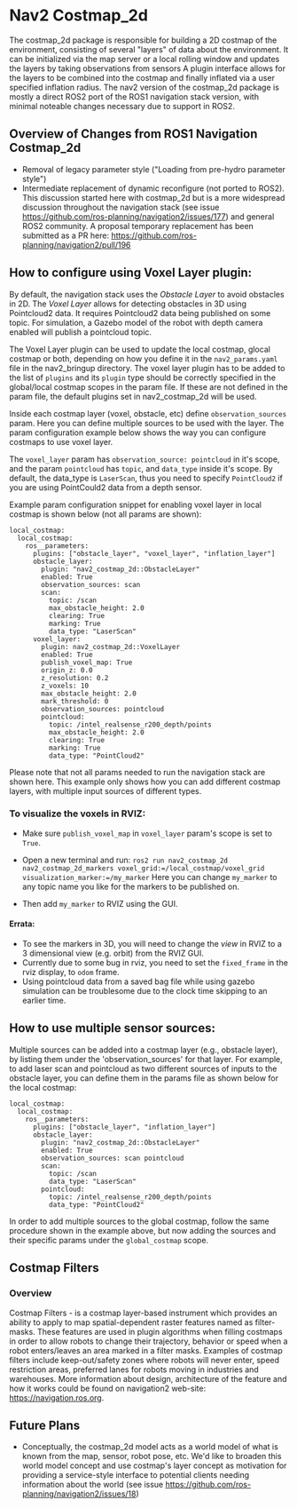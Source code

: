 # Nav2 Costmap_2d

The costmap_2d package is responsible for building a 2D costmap of the environment, consisting of several "layers" of data about the environment. It can be initialized via the map server or a local rolling window and updates the layers by taking observations from sensors A plugin interface allows for the layers to be combined into the
costmap and finally inflated via a user specified inflation radius. The nav2 version of the costmap_2d package is mostly a direct
ROS2 port of the ROS1 navigation stack version, with minimal noteable changes necessary due to support in ROS2. 

## Overview of Changes from ROS1 Navigation Costmap_2d
- Removal of legacy parameter style ("Loading from pre-hydro parameter style")
- Intermediate replacement of dynamic reconfigure (not ported to ROS2). This discussion started here with costmap_2d but is a more
widespread discussion throughout the navigation stack (see issue https://github.com/ros-planning/navigation2/issues/177) and 
general ROS2 community. A proposal temporary replacement has been submitted as a PR here: https://github.com/ros-planning/navigation2/pull/196

## How to configure using Voxel Layer plugin:
By default, the navigation stack uses the _Obstacle Layer_ to avoid obstacles in 2D. The _Voxel Layer_ allows for detecting obstacles in 3D using Pointcloud2 data. It requires Pointcloud2 data being published on some topic. For simulation, a Gazebo model of the robot with depth camera enabled will publish a pointcloud topic.

The Voxel Layer plugin can be used to update the local costmap, glocal costmap or both, depending on how you define it in the `nav2_params.yaml` file in the nav2_bringup directory. The voxel layer plugin has to be added to the list of ```plugins``` and its ```plugin``` type should be correctly specified in the global/local costmap scopes in the param file. If these are not defined in the param file, the default plugins set in nav2_costmap_2d will be used.

Inside each costmap layer (voxel, obstacle, etc) define `observation_sources` param. Here you can define multiple sources to be used with the layer. The param configuration example below shows the way you can configure costmaps to use voxel layer.

The `voxel_layer` param has `observation_source: pointcloud` in it's scope, and the param `pointcloud` has `topic`, and `data_type` inside it's scope. By default, the data_type is `LaserScan`, thus you need to specify `PointCloud2` if you are using PointCould2 data from a depth sensor.

Example param configuration snippet for enabling voxel layer in local costmap is shown below (not all params are shown):
```
local_costmap:
  local_costmap:
    ros__parameters:
      plugins: ["obstacle_layer", "voxel_layer", "inflation_layer"]
      obstacle_layer:
        plugin: "nav2_costmap_2d::ObstacleLayer"
        enabled: True
        observation_sources: scan
        scan:
          topic: /scan
          max_obstacle_height: 2.0
          clearing: True
          marking: True
          data_type: "LaserScan"
      voxel_layer:
        plugin: nav2_costmap_2d::VoxelLayer
        enabled: True
        publish_voxel_map: True
        origin_z: 0.0
        z_resolution: 0.2
        z_voxels: 10
        max_obstacle_height: 2.0
        mark_threshold: 0
        observation_sources: pointcloud
        pointcloud:
          topic: /intel_realsense_r200_depth/points
          max_obstacle_height: 2.0
          clearing: True
          marking: True
          data_type: "PointCloud2"
```
Please note that not all params needed to run the navigation stack are shown here. This example only shows how you can add different costmap layers, with multiple input sources of different types.

### To visualize the voxels in RVIZ:
- Make sure `publish_voxel_map` in `voxel_layer` param's scope is set to `True`.
- Open a new terminal and run:
  ```ros2 run nav2_costmap_2d nav2_costmap_2d_markers voxel_grid:=/local_costmap/voxel_grid visualization_marker:=/my_marker```
    Here you can change `my_marker` to any topic name you like for the markers to be published on.

- Then add `my_marker` to RVIZ using the GUI.


#### Errata:
- To see the markers in 3D, you will need to change the _view_ in RVIZ to a 3 dimensional view (e.g. orbit) from the RVIZ GUI.
- Currently due to some bug in rviz, you need to set the `fixed_frame` in the rviz display, to `odom` frame.
- Using pointcloud data from a saved bag file while using gazebo simulation can be troublesome due to the clock time skipping to an earlier time.

## How to use multiple sensor sources:
Multiple sources can be added into a costmap layer (e.g., obstacle layer), by listing them under the 'observation_sources' for that layer.
For example, to add laser scan and pointcloud as two different sources of inputs to the obstacle layer, you can define them in the params file as shown below for the local costmap:
```
local_costmap:
  local_costmap:
    ros__parameters:
      plugins: ["obstacle_layer", "inflation_layer"]
      obstacle_layer:
        plugin: "nav2_costmap_2d::ObstacleLayer"
        enabled: True
        observation_sources: scan pointcloud
        scan:
          topic: /scan
          data_type: "LaserScan"
        pointcloud:
          topic: /intel_realsense_r200_depth/points
          data_type: "PointCloud2"
```
In order to add multiple sources to the global costmap, follow the same procedure shown in the example above, but now adding the sources and their specific params under the `global_costmap` scope.

## Costmap Filters

### Overview

Costmap Filters - is a costmap layer-based instrument which provides an ability to apply to map spatial-dependent raster features named as filter-masks. These features are used in plugin algorithms when filling costmaps in order to allow robots to change their trajectory, behavior or speed when a robot enters/leaves an area marked in a filter masks. Examples of costmap filters include keep-out/safety zones where robots will never enter, speed restriction areas, preferred lanes for robots moving in industries and warehouses. More information about design, architecture of the feature and how it works could be found on navigation2 web-site: https://navigation.ros.org.

## Future Plans
- Conceptually, the costmap_2d model acts as a world model of what is known from the map, sensor, robot pose, etc. We'd like
to broaden this world model concept and use costmap's layer concept as motivation for providing a service-style interface to
potential clients needing information about the world (see issue https://github.com/ros-planning/navigation2/issues/18)

